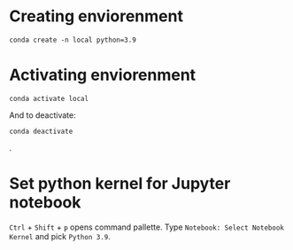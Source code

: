 # Creating enviorenment
```
conda create -n local python=3.9
```
# Activating enviorenment
```
conda activate local
```
And to deactivate:
```
conda deactivate
```
.

# Set python kernel for Jupyter notebook
```Ctrl``` + ```Shift``` + ```p``` opens command pallette. Type
```Notebook: Select Notebook Kernel``` and pick ```Python 3.9```.